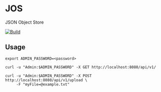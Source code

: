 # JOS
JSON Object Store

[![Build](https://img.shields.io/github/actions/workflow/status/JakeRoggenbuck/JOS/build.yml?branch=main&style=for-the-badge)](https://github.com/JakeRoggenbuck/JOS/actions)

## Usage
```
export ADMIN_PASSWORD=<password>
```

```
curl -u "Admin:$ADMIN_PASSWORD" -X GET http://localhost:8080/api/v1/
```

```
curl -u "Admin:$ADMIN_PASSWORD" -X POST http://localhost:8080/api/v1/upload \
     -F "myFile=@example.txt"
```
